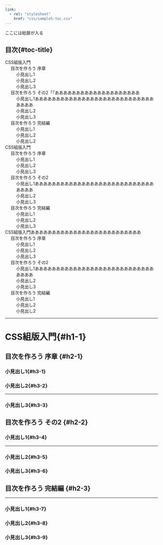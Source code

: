 ```yaml
---
link: 
  - rel: "stylesheet"
    href: "css/sample5-toc.css"
---
```


ここには総扉が入る

## 目次{#toc-title}
<nav id="toc" role="doc-toc">

- <a class="toc-chapter" href="#h1-1">CSS組版入門</a>
  - <a class="toc-section" href="#h2-1">目次を作ろう 序章</a>
    - <a href="#h3-1" class="toc-subsection">小見出し1</a>
    - <a href="#h3-2" class="toc-subsection">小見出し2</a>
    - <a href="#h3-3" class="toc-subsection">小見出し3</a>
  - <a class="toc-section" href="#h2-2">目次を作ろう その2「「ああああああああああああああああああああ</a>
    - <a href="#h3-4" class="toc-subsection">小見出し1ああああああああああああああああああああああああああああああああ</a>
    - <a href="#h3-5" class="toc-subsection">小見出し2</a>
    - <a href="#h3-6" class="toc-subsection">小見出し3</a>
  - <a class="toc-section" href="#h2-3">目次を作ろう 完結編</a>
    - <a href="#h3-7" class="toc-subsection">小見出し1</a>
    - <a href="#h3-8" class="toc-subsection">小見出し2</a>
    - <a href="#h3-9" class="toc-subsection">小見出し2</a>
- <a class="toc-chapter" href="#h1-1">CSS組版入門</a>
  - <a class="toc-section" href="#h2-1">目次を作ろう 序章</a>
    - <a href="#h3-1" class="toc-subsection">小見出し1</a>
    - <a href="#h3-2" class="toc-subsection">小見出し2</a>
    - <a href="#h3-3" class="toc-subsection">小見出し3</a>
  - <a class="toc-section" href="#h2-2">目次を作ろう その2</a>
    - <a href="#h3-4" class="toc-subsection">小見出し1ああああああああああああああああああああああああああああああああ</a>
    - <a href="#h3-5" class="toc-subsection">小見出し2</a>
    - <a href="#h3-6" class="toc-subsection">小見出し3</a>
  - <a class="toc-section" href="#h2-3">目次を作ろう 完結編</a>
    - <a href="#h3-7" class="toc-subsection">小見出し1</a>
    - <a href="#h3-8" class="toc-subsection">小見出し2</a>
    - <a href="#h3-9" class="toc-subsection">小見出し3</a>
- <a class="toc-chapter" href="#h1-1">CSS組版入門ああああああああああああああああああああああああああ</a>
  - <a class="toc-section" href="#h2-1">目次を作ろう 序章</a>
    - <a href="#h3-1" class="toc-subsection">小見出し1</a>
    - <a href="#h3-2" class="toc-subsection">小見出し2</a>
    - <a href="#h3-3" class="toc-subsection">小見出し3</a>
  - <a class="toc-section" href="#h2-2">目次を作ろう その2</a>
    - <a href="#h3-4" class="toc-subsection">小見出し1ああああああああああああああああああああああああああああああああ</a>
    - <a href="#h3-5" class="toc-subsection">小見出し2</a>
    - <a href="#h3-6" class="toc-subsection">小見出し3</a>
  - <a class="toc-section" href="#h2-3">目次を作ろう 完結編</a>
    - <a href="#h3-7" class="toc-subsection">小見出し1</a>
    - <a href="#h3-8" class="toc-subsection">小見出し2</a>
    - <a href="#h3-9" class="toc-subsection">小見出し2</a>

</nav>

<hr class="pagebreak">

# CSS組版入門{#h1-1}

## 目次を作ろう 序章 {#h2-1}
### 小見出し1{#h3-1}
### 小見出し2{#h3-2}
<hr class="pagebreak">

### 小見出し3{#h3-3}

## 目次を作ろう その2 {#h2-2}
### 小見出し1{#h3-4}
<hr class="pagebreak">

### 小見出し2{#h3-5}
### 小見出し3{#h3-6}

## 目次を作ろう 完結編 {#h2-3}
<hr class="pagebreak">

### 小見出し1{#h3-7}
### 小見出し2{#h3-8}
### 小見出し3{#h3-9}
